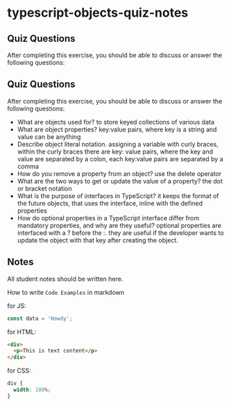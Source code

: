 # typescript-objects-quiz-notes

## Quiz Questions

After completing this exercise, you should be able to discuss or answer the following questions:

## Quiz Questions

After completing this exercise, you should be able to discuss or answer the following questions:

- What are objects used for?
  to store keyed collections of various data
- What are object properties?
  key:value pairs, where key is a string and value can be anything
- Describe object literal notation.
  assigning a variable with curly braces, within the curly braces there are key: value pairs, where the key and value are separated by a colon, each key:value pairs are separated by a comma
- How do you remove a property from an object?
  use the delete operator
- What are the two ways to get or update the value of a property?
  the dot or bracket notation
- What is the purpose of interfaces in TypeScript?
  it keeps the format of the future objects, that uses the interface, inline with the defined properties
- How do optional properties in a TypeScript interface differ from mandatory properties, and why are they useful?
  optional properties are interfaced with a ? before the :. they are useful if the developer wants to update the object with that key after creating the object.

## Notes

All student notes should be written here.

How to write `Code Examples` in markdown

for JS:

```javascript
const data = 'Howdy';
```

for HTML:

```html
<div>
  <p>This is text content</p>
</div>
```

for CSS:

```css
div {
  width: 100%;
}
```
